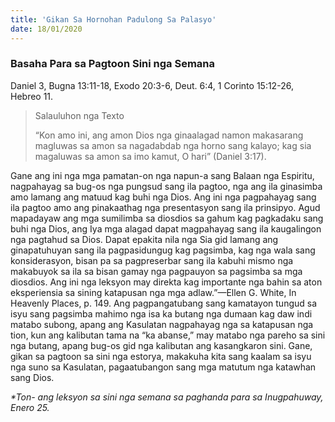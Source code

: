 ```yaml
---
title: 'Gikan Sa Hornohan Padulong Sa Palasyo'
date: 18/01/2020
---
```


### Basaha Para sa Pagtoon Sini nga Semana
Daniel 3,  Bugna 13:11-18,  Exodo 20:3-6, Deut. 6:4,  1 Corinto 15:12-26,  Hebreo 11.

> <p>Salauluhon nga Texto</p>
> “Kon amo ini, ang amon Dios nga ginaalagad namon makasarang 	magluwas sa amon sa nagadabdab nga horno sang kalayo; kag sia magaluwas sa 	amon sa imo kamut, O hari” (Daniel 3:17).

Gane ang ini nga mga pamatan-on nga napun-a sang Balaan nga Espiritu, nagpahayag sa bug-os nga pungsud sang ila pagtoo, nga ang ila ginasimba amo lamang ang matuud kag buhi nga Dios.  Ang ini nga pagpahayag sang ila pagtoo amo ang pinakaathag nga presentasyon sang ila prinsipyo.  Agud mapadayaw ang mga sumilimba sa diosdios sa gahum kag pagkadaku sang buhi nga Dios, ang Iya mga alagad dapat magpahayag sang ila kaugalingon nga pagtahud sa Dios.  Dapat epakita nila nga Sia gid lamang ang ginapatuhuyan sang ila pagpasidungug kag pagsimba, kag nga wala sang konsiderasyon, bisan pa sa pagpreserbar sang ila kabuhi mismo nga makabuyok sa ila sa bisan gamay nga pagpauyon sa pagsimba sa mga diosdios.  Ang ini nga leksyon may direkta kag importante nga bahin sa aton eksperiensia sa sining katapusan nga mga adlaw.”—Ellen G. White, In Heavenly Places, p. 149.  Ang pagpangatubang sang kamatayon tungud sa isyu sang pagsimba mahimo nga isa ka butang nga dumaan kag daw indi matabo subong, apang ang Kasulatan nagpahayag nga sa katapusan nga tion, kun ang kalibutan tama na “ka abanse,” may matabo nga pareho sa sini nga butang, apang bug-os gid nga kalibutan ang kasangkaron sini.  Gane, gikan sa pagtoon sa sini nga estorya, makakuha kita sang kaalam sa isyu nga suno sa Kasulatan, pagaatubangon sang mga matutum nga katawhan sang Dios.

_*Ton- ang leksyon sa sini nga semana sa paghanda para sa Inugpahuway, Enero 25._